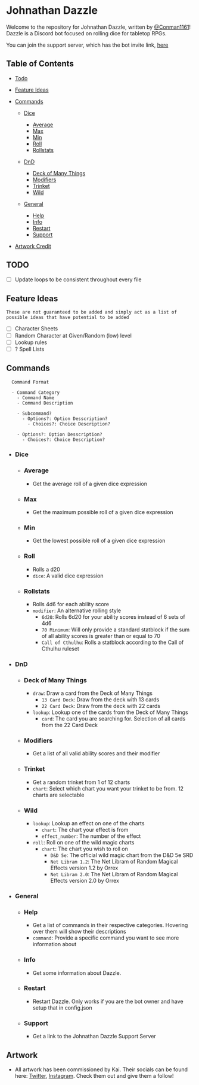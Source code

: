 # Johnathan Dazzle

Welcome to the repository for Johnathan Dazzle, written by [@Conman1161](https://twitter.com/conman1161)! Dazzle is a Discord bot focused on rolling dice for tabletop RPGs.

You can join the support server, which has the bot invite link, [here](https://discord.gg/ZUJAMnh)

## Table of Contents

- [Todo](#todo)

- [Feature Ideas](#feature-ideas)

- [Commands](#Commands)

  - [Dice](#Dice)
    - [Average](#Average)
    - [Max](#Max)
    - [Min](#Min)
    - [Roll](#Roll)
    - [Rollstats](#Rollstats)

  - [DnD](#DnD)
    - [Deck of Many Things](#Deck%20of%20Many%20Things)
    - [Modifiers](#modifiers)
    - [Trinket](#trinket)
    - [Wild](#wild)

  - [General](#General)
    - [Help](#help)
    - [Info](#info)
    - [Restart](#restart)
    - [Support](#support)

- [Artwork Credit](#Artwork)

## TODO

- [ ] Update loops to be consistent throughout every file

## Feature Ideas

    These are not guaranteed to be added and simply act as a list of possible ideas that have potential to be added

- [ ] Character Sheets
- [ ] Random Character at Given/Random (low) level
- [ ] Lookup rules
- [ ] ? Spell Lists

## Commands

      Command Format

      - Command Category
        - Command Name
        - Command Description
        
        - Subcommand?
          - Options?: Option Desscription?
            - Choices?: Choice Description? 
          
        - Options?: Option Desscription?
          - Choices?: Choice Description?

- ### Dice

    - ### Average

      - Get the average roll of a given dice expression
    - ### Max

      - Get the maximum possible roll of a given dice expression

   - ### Min

        - Get the lowest possible roll of a given dice expression

   - ### Roll

      - Rolls a d20
      - `dice`: A valid dice expression

  - ### Rollstats
  
    -  Rolls 4d6 for each ability score
    - `modifier`: An alternative rolling style
      - `6d20`: Rolls 6d20 for your ability scores instead of 6 sets of 4d6
      - `70 Minimum`: Will only provide a standard statblock if the sum of all ability scores is greater than or equal to 70
      - `Call of Cthulhu`: Rolls a statblock according to the Call of Cthulhu ruleset
  
- ### DnD

  - ### Deck of Many Things

    - `draw`: Draw a card from the Deck of Many Things
      - `13 Card Deck`: Draw from the deck with 13 cards
      - `22 Card Deck`: Draw from the deck with 22 cards
    - `lookup`: Lookup one of the cards from the Deck of Many Things
      - `card`: The card you are searching for. Selection of all cards from the 22 Card Deck

  - ### Modifiers

    - Get a list of all valid ability scores and their modifier
  
  - ### Trinket

    - Get a random trinket from 1 of 12 charts
    - `chart`: Select which chart you want your trinket to be from. 12 charts are selectable

  - ### Wild

    - `lookup`: Lookup an effect on one of the charts
      - `chart`: The chart your effect is from
      - `effect_number`: The number of the effect
    - `roll`: Roll on one of the wild magic charts
      - `chart`: The chart you wish to roll on
        - `D&D 5e`: The official wild magic chart from the D&D 5e SRD
        - `Net Libram 1.2`: The Net Libram of Random Magical Effects version 1.2 by Orrex
        - `Net Libram 2.0`: The Net Libram of Random Magical Effects version 2.0 by Orrex
  
- ### General
  
  - ### Help
    - Get a list of commands in their respective categories. Hovering over them will show their descriptions
    - `command`: Provide a specific command you want to see more information about

  - ### Info
    - Get some information about Dazzle.

  - ### Restart
    - Restart Dazzle. Only works if you are the bot owner and have setup that in config.json

  - ### Support
    - Get a link to the Johnathan Dazzle Support Server

## Artwork

- All artwork has been commissioned by Kai. Their socials can be found here: [Twitter](https://twitter.com/ckttle_), [Instagram](https://instagram.com/ckttle). Check them out and give them a follow!
